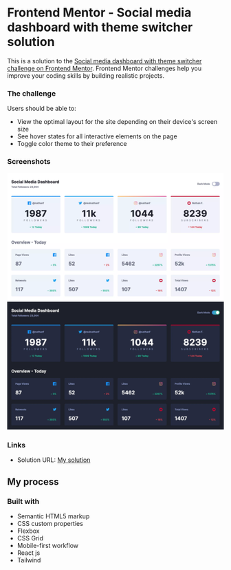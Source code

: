# Frontend Mentor - Social media dashboard with theme switcher solution

This is a solution to the [Social media dashboard with theme switcher challenge on Frontend Mentor](https://www.frontendmentor.io/challenges/social-media-dashboard-with-theme-switcher-6oY8ozp_H). Frontend Mentor challenges help you improve your coding skills by building realistic projects.

### The challenge

Users should be able to:

- View the optimal layout for the site depending on their device's screen size
- See hover states for all interactive elements on the page
- Toggle color theme to their preference

### Screenshots

![Light theme](./screenshot-light.webp)
![Dark theme](./screenshot-dark.webp)

### Links

- Solution URL: [My solution](https://agapovk.github.com/social-media-dashboard)

## My process

### Built with

- Semantic HTML5 markup
- CSS custom properties
- Flexbox
- CSS Grid
- Mobile-first workflow
- React js
- Tailwind

